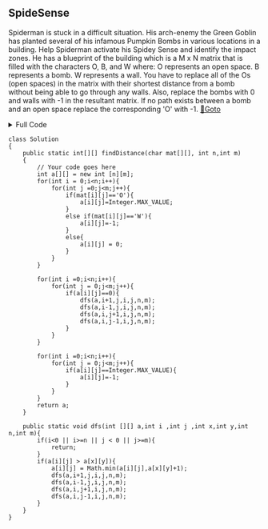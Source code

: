 ## SpideSense
Spiderman is stuck in a difficult situation. His arch-enemy the Green Goblin has planted several of his infamous Pumpkin Bombs in various locations in a building. Help Spiderman activate his Spidey Sense and identify the impact zones. 
He has a blueprint of the building which is a M x N matrix that is filled with the characters O, B, and W where: 
O represents an open space.
B represents a bomb.
W represents a wall.
You have to replace all of the Os (open spaces) in the matrix with their shortest distance from a bomb without being able to go through any walls. Also, replace the bombs with 0 and walls with -1 in the resultant matrix. If no path exists between a bomb and an open space replace the corresponding 'O' with -1.  [🔗Goto](https://practice.geeksforgeeks.org/problems/spidey-sense5556/1#) 

<details>
<summary>Full Code</summary>

```
import java.util.*;
import java.math.*;

class Pair{
    
    int x,y;
    Pair(int x,int y)
    {
        this.x = x;
        this.y = y;
    }
}

class Gfg
{
    public static void main(String args[])
    {
        Scanner sc = new Scanner(System.in);
        int t = Integer.parseInt(sc.next());
        while(t-- > 0)
        {
            int m = Integer.parseInt(sc.next());
            int n = Integer.parseInt(sc.next());
            char mat[][] = new char[m][n];
            for(int i=0;i<m;i++)
            {
                for(int j=0;j<n;j++)
                {
                    mat[i][j] = sc.next().charAt(0);
                }
            }
           
            Solution T = new Solution();
            int ans[][] = T.findDistance(mat, m, n);
            
            for(int i=0;i<m;i++)
            {
                for(int j=0;j<n;j++)
                {
                    System.out.print(ans[i][j] + " ");
                }
                System.out.println();
            }
        }
    }
}
```
</details>

```
class Solution
{
    public static int[][] findDistance(char mat[][], int n,int m)
    {
        // Your code goes here
        int a[][] = new int [n][m];
        for(int i = 0;i<n;i++){
            for(int j =0;j<m;j++){
                if(mat[i][j]=='O'){
                    a[i][j]=Integer.MAX_VALUE;
                }
                else if(mat[i][j]=='W'){
                    a[i][j]=-1;
                }
                else{
                    a[i][j] = 0;
                }
            }
        }
        
        for(int i =0;i<n;i++){
            for(int j = 0;j<m;j++){
                if(a[i][j]==0){
                    dfs(a,i+1,j,i,j,n,m);
                    dfs(a,i-1,j,i,j,n,m);
                    dfs(a,i,j+1,i,j,n,m);
                    dfs(a,i,j-1,i,j,n,m);
                }
            }
        }
        
        for(int i =0;i<n;i++){
            for(int j = 0;j<m;j++){
                if(a[i][j]==Integer.MAX_VALUE){
                    a[i][j]=-1;
                }
            }
        }
        return a;
    }
    
    public static void dfs(int [][] a,int i ,int j ,int x,int y,int n,int m){
        if(i<0 || i>=n || j < 0 || j>=m){
            return;
        }
        if(a[i][j] > a[x][y]){
            a[i][j] = Math.min(a[i][j],a[x][y]+1);
            dfs(a,i+1,j,i,j,n,m);
            dfs(a,i-1,j,i,j,n,m);
            dfs(a,i,j+1,i,j,n,m);
            dfs(a,i,j-1,i,j,n,m);
        }
    }
}
```